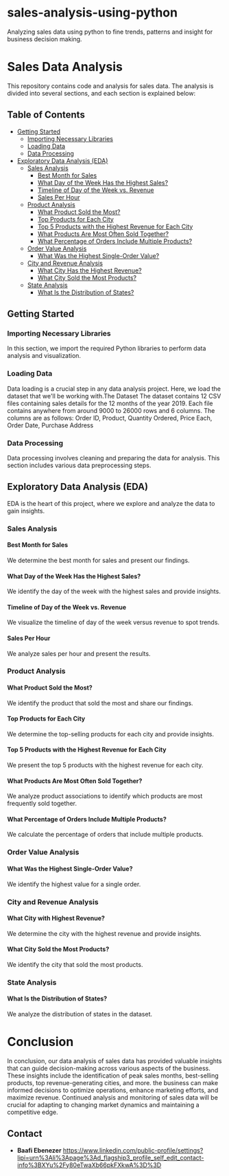 # sales-analysis-using-python
Analyzing sales data using python to fine trends, patterns and insight for business decision making.
# Sales Data Analysis
This repository contains code and analysis for sales data. The analysis is divided into several sections, and each section is explained below:

## Table of Contents
- [Getting Started](#getting-started)
  - [Importing Necessary Libraries](#importing-necessary-libraries)
  - [Loading Data](#loading-data)
  - [Data Processing](#data-processing)
- [Exploratory Data Analysis (EDA)](#exploratory-data-analysis-eda)
  - [Sales Analysis](#sales-analysis)
    - [Best Month for Sales](#best-month-for-sales)
    - [What Day of the Week Has the Highest Sales?](#what-day-of-the-week-has-the-highest-sales)
    - [Timeline of Day of the Week vs. Revenue](#timeline-of-day-of-the-week-vs-revenue)
    - [Sales Per Hour](#sales-per-hour)
  - [Product Analysis](#product-analysis)
    - [What Product Sold the Most?](#what-product-sold-the-most)
    - [Top Products for Each City](#top-products-for-each-city)
    - [Top 5 Products with the Highest Revenue for Each City](#top-5-products-with-the-highest-revenue-for-each-city)
    - [What Products Are Most Often Sold Together?](#what-products-are-most-often-sold-together)
    - [What Percentage of Orders Include Multiple Products?](#what-percentage-of-orders-include-multiple-products)
  - [Order Value Analysis](#order-value-analysis)
    - [What Was the Highest Single-Order Value?](#what-was-the-highest-single-order-value)
  - [City and Revenue Analysis](#city-and-revenue-analysis)
    - [What City Has the Highest Revenue?](#what-city-has-the-highest-revenue)
    - [What City Sold the Most Products?](#what-city-sold-the-most-products)
  - [State Analysis](#state-analysis)
    - [What Is the Distribution of States?](#what-is-the-distribution-of-states)

## Getting Started

### Importing Necessary Libraries

In this section, we import the required Python libraries to perform data analysis and visualization.

### Loading Data

Data loading is a crucial step in any data analysis project. Here, we load the dataset that we'll be working with.The Dataset
The dataset contains 12 CSV files containing sales details for the 12 months of the year 2019.
Each file contains anywhere from around 9000 to 26000 rows and 6 columns. The columns are as follows:
Order ID, Product, Quantity Ordered, Price Each, Order Date, Purchase Address

### Data Processing

Data processing involves cleaning and preparing the data for analysis. This section includes various data preprocessing steps.

## Exploratory Data Analysis (EDA)

EDA is the heart of this project, where we explore and analyze the data to gain insights.

### Sales Analysis

#### Best Month for Sales

We determine the best month for sales and present our findings.

#### What Day of the Week Has the Highest Sales?

We identify the day of the week with the highest sales and provide insights.

#### Timeline of Day of the Week vs. Revenue

We visualize the timeline of day of the week versus revenue to spot trends.

#### Sales Per Hour

We analyze sales per hour and present the results.

### Product Analysis

#### What Product Sold the Most?

We identify the product that sold the most and share our findings.

#### Top Products for Each City

We determine the top-selling products for each city and provide insights.

#### Top 5 Products with the Highest Revenue for Each City

We present the top 5 products with the highest revenue for each city.

#### What Products Are Most Often Sold Together?

We analyze product associations to identify which products are most frequently sold together.

#### What Percentage of Orders Include Multiple Products?

We calculate the percentage of orders that include multiple products.

### Order Value Analysis

#### What Was the Highest Single-Order Value?

We identify the highest value for a single order.

### City and Revenue Analysis

#### What City with Highest Revenue?

We determine the city with the highest revenue and provide insights.

#### What City Sold the Most Products?

We identify the city that sold the most products.

### State Analysis

#### What Is the Distribution of States?

We analyze the distribution of states in the dataset.


# Conclusion
In conclusion, our data analysis of sales data has provided valuable insights that can guide decision-making across various aspects of the business. These insights include the identification of peak sales months, best-selling products, top revenue-generating cities, and more. the business can make informed decisions to optimize operations, enhance marketing efforts, and maximize revenue. Continued analysis and monitoring of sales data will be crucial for adapting to changing market dynamics and maintaining a competitive edge.

## Contact

- **Baafi Ebenezer** https://www.linkedin.com/public-profile/settings?lipi=urn%3Ali%3Apage%3Ad_flagship3_profile_self_edit_contact-info%3BXYu%2Fy80eTwaXb66pkFXkwA%3D%3D

